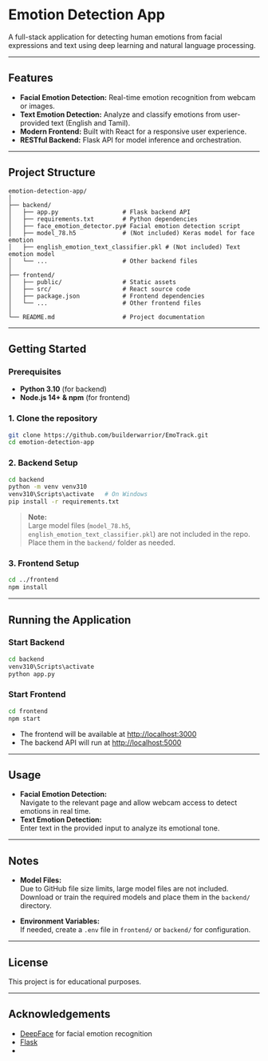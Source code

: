 # Emotion Detection App

A full-stack application for detecting human emotions from facial expressions and text using deep learning and natural language processing.

---

## Features

- **Facial Emotion Detection:** Real-time emotion recognition from webcam or images.
- **Text Emotion Detection:** Analyze and classify emotions from user-provided text (English and Tamil).
- **Modern Frontend:** Built with React for a responsive user experience.
- **RESTful Backend:** Flask API for model inference and orchestration.

---

## Project Structure

```
emotion-detection-app/
│
├── backend/
│   ├── app.py                  # Flask backend API
│   ├── requirements.txt        # Python dependencies
│   ├── face_emotion_detector.py# Facial emotion detection script
│   ├── model_78.h5             # (Not included) Keras model for face emotion
│   ├── english_emotion_text_classifier.pkl # (Not included) Text emotion model
│   └── ...                     # Other backend files
│
├── frontend/
│   ├── public/                 # Static assets
│   ├── src/                    # React source code
│   ├── package.json            # Frontend dependencies
│   └── ...                     # Other frontend files
│
└── README.md                   # Project documentation
```

---

## Getting Started

### Prerequisites

- **Python 3.10** (for backend)
- **Node.js 14+ & npm** (for frontend)

### 1. Clone the repository

```sh
git clone https://github.com/builderwarrior/EmoTrack.git
cd emotion-detection-app
```

### 2. Backend Setup

```sh
cd backend
python -m venv venv310
venv310\Scripts\activate   # On Windows
pip install -r requirements.txt
```

> **Note:**  
> Large model files (`model_78.h5`, `english_emotion_text_classifier.pkl`) are not included in the repo.  
> Place them in the `backend/` folder as needed.

### 3. Frontend Setup

```sh
cd ../frontend
npm install
```

---

## Running the Application

### Start Backend

```sh
cd backend
venv310\Scripts\activate
python app.py
```

### Start Frontend

```sh
cd frontend
npm start
```

- The frontend will be available at [http://localhost:3000](http://localhost:3000)
- The backend API will run at [http://localhost:5000](http://localhost:5000)

---

## Usage

- **Facial Emotion Detection:**  
  Navigate to the relevant page and allow webcam access to detect emotions in real time.
- **Text Emotion Detection:**  
  Enter text in the provided input to analyze its emotional tone.

---

## Notes

- **Model Files:**  
  Due to GitHub file size limits, large model files are not included.  
  Download or train the required models and place them in the `backend/` directory.

- **Environment Variables:**  
  If needed, create a `.env` file in `frontend/` or `backend/` for configuration.

---

## License

This project is for educational purposes.

---

## Acknowledgements

- [DeepFace](https://github.com/serengil/deepface) for facial emotion recognition
- [Flask](https://flask.palletsprojects.com/)
-
